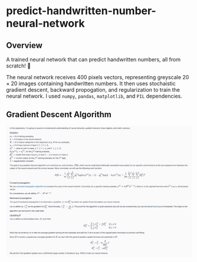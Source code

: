 # predict-handwritten-number-neural-network

## Overview

A trained neural network that can predict handwritten numbers, all from scratch! 🌱

The neural network receives $400$ pixels vectors, representing greyscale $20 \times 20$ images containing handwritten numbers. It then uses stochaistic gradient descent, backward propogation, and regularization to train the neural network. I used `numpy`, `pandas`, `matplotlib`, and `PIL` dependencies.

## Gradient Descent Algorithm

<img src="./explanation.png" />